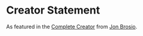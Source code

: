 # Creator Statement

  As featured in the [Complete Creator](https://completecreator.co) from [Jon Brosio](https://twitter.com/jonbrosio/status/1569687423948410886).
